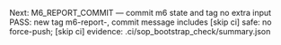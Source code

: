 Next: M6_REPORT_COMMIT — commit m6 state and tag
no extra input
PASS: new tag m6-report-<ts>, commit message includes [skip ci]
safe: no force-push; [skip ci]
evidence: .ci/sop_bootstrap_check/summary.json
